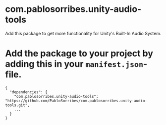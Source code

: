 # com.pablosorribes.unity-audio-tools
Add this package to get more functionality for Unity's Built-In Audio System.

# Add the package to your project by adding this in your `manifest.json`-file.
```
{
  "dependencies": {
    "com.pablosorribes.unity-audio-tools": "https://github.com/PabloSorribes/com.pablosorribes.unity-audio-tools.git",
    ...
  }
}
```
